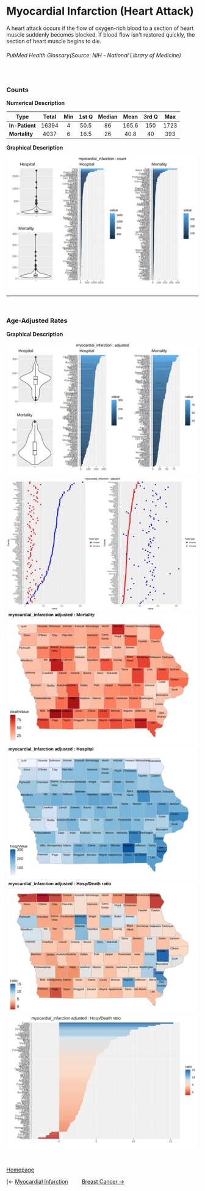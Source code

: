 # Myocardial Infarction (Heart Attack)

A heart attack occurs if the flow of oxygen-rich blood to a section of heart muscle suddenly becomes blocked. If blood flow isn't restored quickly, the section of heart muscle begins to die.
###### PubMed Health Glossary(Source: NIH - National Library of Medicine)

<br>

### Counts

**Numerical Description**

Type | Total | Min | 1st Q | Median | Mean | 3rd Q | Max
---| :---: | :---: | :---: | :---: | :---: | :---: | :---:
**In-Patient** | 16394 | 4 | 50.5 | 86 | 165.6 | 150 | 1723
**Mortality** | 4037 | 6 | 16.5 | 26 | 40.8 | 40 | 393

**Graphical Description**

![img](/images/myocardial_infarction_count_grid.svg)


***

<br>

### Age-Adjusted Rates

**Graphical Description**

![img](/images/myocardial_infarction_adjusted_grid.svg)
![img](/images/myocardial_infarction_adjusted_dotplots.svg)
![img](/images/myocardial_infarction_adjusted_dmap.svg)
![img](/images/myocardial_infarction_adjusted_hmap.svg)
![img](/images/myocardial_infarction_adjusted_rmap.svg)
![img](/images/myocardial_infarction_adjusted_ratiobar.svg)

<br>

[Homepage](https://jacob-a-clark.github.io/practicum/)

[<- [Myocardial Infarction](myocardial_infarction.md) &emsp;&emsp; [Breast Cancer ->](cancer_breast.md)
